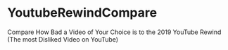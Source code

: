 # YoutubeRewindCompare
Compare How Bad a Video of Your Choice is to the 2019 YouTube Rewind (The most Disliked Video on YouTube)
